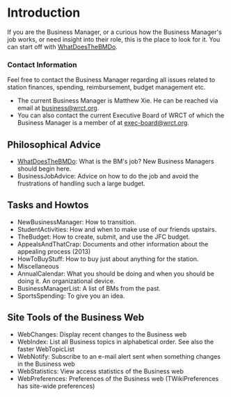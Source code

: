 <!-- TITLE: Business -->
<!-- SUBTITLE: WRCT: a business manager's web -->

# Introduction
If you are the Business Manager, or a curious how the Business Manager's job works, or need insight into their role, this is the place to look for it. You can start off with [WhatDoesTheBMDo](business/WhatDoesTheBMDo).
### Contact Information
Feel free to contact the Business Manager regarding all issues related to station finances, spending, reimbursement, budget management etc.
* The current Business Manager is Matthew Xie. He can be reached via email at business@wrct.org.
* You can also contact the current Executive Board of WRCT of which the Business Manager is a member of at exec-board@wrct.org.
## Philosophical Advice
* [WhatDoesTheBMDo](WhatDoesTheBMDo): What is the BM's job? New Business Managers should begin here.
* BusinessJobAdvice: Advice on how to do the job and avoid the frustrations of handling such a large budget.
## Tasks and Howtos
* NewBusinessManager: How to transition.
* StudentActivities: How and when to make use of our friends upstairs.
* TheBudget: How to create, submit, and use the JFC budget.
* AppealsAndThatCrap: Documents and other information about the appealing process (2013)
* HowToBuyStuff: How to buy just about anything for the station.
* Miscellaneous
* AnnualCalendar: What you should be doing and when you should be doing it. An organizational device.
* BusinessManagerList: A list of BMs from the past.
* SportsSpending: To give you an idea.

## Site Tools of the Business Web
* WebChanges: Display recent changes to the Business web
* WebIndex: List all Business topics in alphabetical order. See also the faster WebTopicList
* WebNotify: Subscribe to an e-mail alert sent when something changes in the Business web
* WebStatistics: View access statistics of the Business web
* WebPreferences: Preferences of the Business web (TWikiPreferences has site-wide preferences)